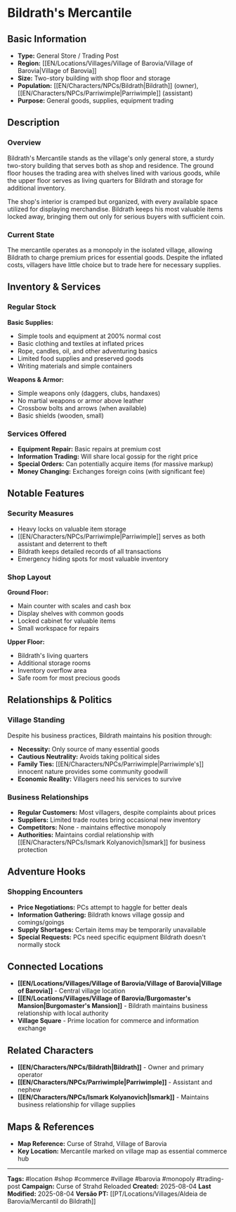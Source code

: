 # Bildrath's Mercantile

## Basic Information
- **Type:** General Store / Trading Post
- **Region:** [[EN/Locations/Villages/Village of Barovia/Village of Barovia|Village of Barovia]]
- **Size:** Two-story building with shop floor and storage
- **Population:** [[EN/Characters/NPCs/Bildrath|Bildrath]] (owner), [[EN/Characters/NPCs/Parriwimple|Parriwimple]] (assistant)
- **Purpose:** General goods, supplies, equipment trading

## Description
### Overview
Bildrath's Mercantile stands as the village's only general store, a sturdy two-story building that serves both as shop and residence. The ground floor houses the trading area with shelves lined with various goods, while the upper floor serves as living quarters for Bildrath and storage for additional inventory.

The shop's interior is cramped but organized, with every available space utilized for displaying merchandise. Bildrath keeps his most valuable items locked away, bringing them out only for serious buyers with sufficient coin.

### Current State
The mercantile operates as a monopoly in the isolated village, allowing Bildrath to charge premium prices for essential goods. Despite the inflated costs, villagers have little choice but to trade here for necessary supplies.

## Inventory & Services
### Regular Stock
**Basic Supplies:**
- Simple tools and equipment at 200% normal cost
- Basic clothing and textiles at inflated prices  
- Rope, candles, oil, and other adventuring basics
- Limited food supplies and preserved goods
- Writing materials and simple containers

**Weapons & Armor:**
- Simple weapons only (daggers, clubs, handaxes)
- No martial weapons or armor above leather
- Crossbow bolts and arrows (when available)
- Basic shields (wooden, small)

### Services Offered
- **Equipment Repair:** Basic repairs at premium cost
- **Information Trading:** Will share local gossip for the right price
- **Special Orders:** Can potentially acquire items (for massive markup)
- **Money Changing:** Exchanges foreign coins (with significant fee)

## Notable Features
### Security Measures
- Heavy locks on valuable item storage
- [[EN/Characters/NPCs/Parriwimple|Parriwimple]] serves as both assistant and deterrent to theft
- Bildrath keeps detailed records of all transactions
- Emergency hiding spots for most valuable inventory

### Shop Layout
**Ground Floor:**
- Main counter with scales and cash box
- Display shelves with common goods
- Locked cabinet for valuable items
- Small workspace for repairs

**Upper Floor:**
- Bildrath's living quarters
- Additional storage rooms
- Inventory overflow area
- Safe room for most precious goods

## Relationships & Politics
### Village Standing
Despite his business practices, Bildrath maintains his position through:
- **Necessity:** Only source of many essential goods
- **Cautious Neutrality:** Avoids taking political sides
- **Family Ties:** [[EN/Characters/NPCs/Parriwimple|Parriwimple's]] innocent nature provides some community goodwill
- **Economic Reality:** Villagers need his services to survive

### Business Relationships
- **Regular Customers:** Most villagers, despite complaints about prices
- **Suppliers:** Limited trade routes bring occasional new inventory
- **Competitors:** None - maintains effective monopoly
- **Authorities:** Maintains cordial relationship with [[EN/Characters/NPCs/Ismark Kolyanovich|Ismark]] for business protection

## Adventure Hooks
### Shopping Encounters
- **Price Negotiations:** PCs attempt to haggle for better deals
- **Information Gathering:** Bildrath knows village gossip and comings/goings
- **Supply Shortages:** Certain items may be temporarily unavailable
- **Special Requests:** PCs need specific equipment Bildrath doesn't normally stock

## Connected Locations
- **[[EN/Locations/Villages/Village of Barovia/Village of Barovia|Village of Barovia]]** - Central village location
- **[[EN/Locations/Villages/Village of Barovia/Burgomaster's Mansion|Burgomaster's Mansion]]** - Bildrath maintains business relationship with local authority
- **Village Square** - Prime location for commerce and information exchange

## Related Characters
- **[[EN/Characters/NPCs/Bildrath|Bildrath]]** - Owner and primary operator
- **[[EN/Characters/NPCs/Parriwimple|Parriwimple]]** - Assistant and nephew
- **[[EN/Characters/NPCs/Ismark Kolyanovich|Ismark]]** - Maintains business relationship for village supplies

## Maps & References
- **Map Reference:** Curse of Strahd, Village of Barovia
- **Key Location:** Mercantile marked on village map as essential commerce hub

---
**Tags:** #location #shop #commerce #village #barovia #monopoly #trading-post
**Campaign:** Curse of Strahd Reloaded
**Created:** 2025-08-04
**Last Modified:** 2025-08-04
**Versão PT:** [[PT/Locations/Villages/Aldeia de Barovia/Mercantil do Bildrath]]